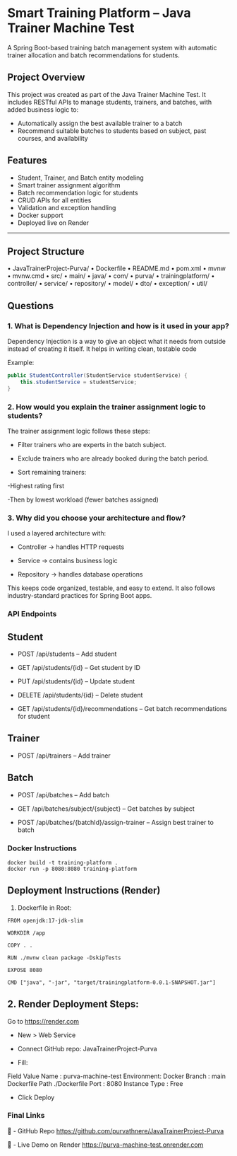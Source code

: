 #  Smart Training Platform – Java Trainer Machine Test

A Spring Boot-based training batch management system with automatic trainer allocation and batch recommendations for students.



##  Project Overview

This project was created as part of the Java Trainer Machine Test. It includes RESTful APIs to manage students, trainers, and batches, with added business logic to:

- Automatically assign the best available trainer to a batch
- Recommend suitable batches to students based on subject, past courses, and availability



## Features

-  Student, Trainer, and Batch entity modeling
-  Smart trainer assignment algorithm
-  Batch recommendation logic for students
-  CRUD APIs for all entities
-  Validation and exception handling
-  Docker support
-  Deployed live on Render

---

##  Project Structure
• JavaTrainerProject-Purva/
• Dockerfile
• README.md
• pom.xml
• mvnw
• mvnw.cmd
• src/
• main/
• java/
• com/
• purva/
• trainingplatform/
• controller/
• service/
• repository/
• model/
• dto/
• exception/
• util/

##  Questions 

### 1. What is Dependency Injection and how is it used in your app?

Dependency Injection is a way to give an object what it needs from outside instead of creating it itself. It helps in writing clean, testable code  


Example:
```java
public StudentController(StudentService studentService) {
    this.studentService = studentService;
}
```

### 2. How would you explain the trainer assignment logic to students?
The trainer assignment logic follows these steps:
-  Filter trainers who are experts in the batch subject.

- Exclude trainers who are already booked during the batch period.

-  Sort remaining trainers:

 -Highest rating first

-Then by lowest workload (fewer batches assigned)

### 3. Why did you choose your architecture and flow?
I used a layered architecture with:

- Controller → handles HTTP requests

- Service → contains business logic

- Repository → handles database operations

This keeps code organized, testable, and easy to extend. It also follows industry-standard practices for Spring Boot apps.


### API Endpoints
## Student
- POST /api/students – Add student

- GET /api/students/{id} – Get student by ID

- PUT /api/students/{id} – Update student

- DELETE /api/students/{id} – Delete student

- GET /api/students/{id}/recommendations – Get batch recommendations for student

##  Trainer
- POST /api/trainers – Add trainer

## Batch
- POST /api/batches – Add batch

- GET /api/batches/subject/{subject} – Get batches by subject

- POST /api/batches/{batchId}/assign-trainer – Assign best trainer to batch

### Docker Instructions

```
docker build -t training-platform .
docker run -p 8080:8080 training-platform
```
## Deployment Instructions (Render)
1. Dockerfile in Root:

```
FROM openjdk:17-jdk-slim

WORKDIR /app

COPY . .

RUN ./mvnw clean package -DskipTests

EXPOSE 8080

CMD ["java", "-jar", "target/trainingplatform-0.0.1-SNAPSHOT.jar"]

```
## 2. Render Deployment Steps:

Go to https://render.com

-  New > Web Service

- Connect GitHub repo: JavaTrainerProject-Purva

- Fill:

Field	          Value
Name	:         purva-machine-test
Environment:	  Docker
Branch	:           main
Dockerfile Path	./Dockerfile
Port	:               8080
Instance Type	:      Free

- Click Deploy



### Final Links
🔗 - GitHub Repo
https://github.com/purvathnere/JavaTrainerProject-Purva

🔗 - Live Demo on Render
https://purva-machine-test.onrender.com
